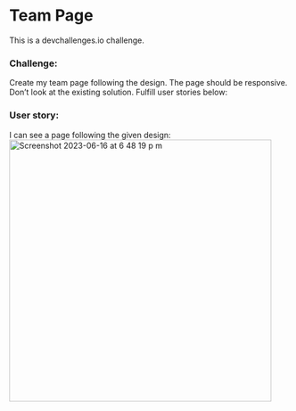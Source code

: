 <h1>Team Page</h1>
This is a devchallenges.io challenge. <br/>
<h3>Challenge:</h3> Create my team page following the design. The page should be responsive. Don’t look at the existing solution. Fulfill user stories below:

<h3>User story:</h3> I can see a page following the given design: <br/>
<img width="470" alt="Screenshot 2023-06-16 at 6 48 19 p m" src="https://github.com/Hekimianz/team-page/assets/97762477/c6ae7125-464a-4791-92dc-d49b56578577">

